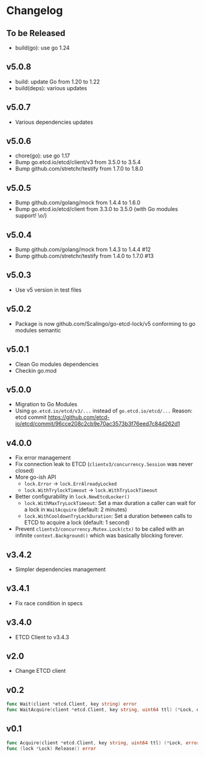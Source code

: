 # Changelog

## To be Released

* build(go): use go 1.24

## v5.0.8

* build: update Go from 1.20 to 1.22
* build(deps): various updates

## v5.0.7

* Various dependencies updates

## v5.0.6

* chore(go): use go 1.17
* Bump go.etcd.io/etcd/client/v3 from 3.5.0 to 3.5.4
* Bump github.com/stretchr/testify from 1.7.0 to 1.8.0

## v5.0.5

* Bump github.com/golang/mock from 1.4.4 to 1.6.0
* Bump go.etcd.io/etcd/client from 3.3.0 to 3.5.0 (with Go modules support! \o/)

## v5.0.4

* Bump github.com/golang/mock from 1.4.3 to 1.4.4 #12
* Bump github.com/stretchr/testify from 1.4.0 to 1.7.0 #13

## v5.0.3

* Use v5 version in test files

## v5.0.2

* Package is now github.com/Scalingo/go-etcd-lock/v5 conforming to go modules semantic

## v5.0.1

* Clean Go modules dependencies
* Checkin go.mod

## v5.0.0

* Migration to Go Modules
* Using `go.etcd.io/etcd/v3/...` instead of `go.etcd.io/etcd/...`
  Reason: etcd commit https://github.com/etcd-io/etcd/commit/96cce208c2cb9e70ac3573b3f76eed7c84d262d1

## v4.0.0

* Fix error management
* Fix connection leak to ETCD (`clientv3/concurrency.Session` was never closed)
* More go-ish API
  * `lock.Error` -> `lock.ErrAlreadyLocked`
  * `lock.WithTrylockTimeout` -> `lock.WithTryLockTimeout`
* Better configurability in `lock.NewEtcdLocker()`
  * `lock.WithMaxTryLockTimeout`: Set a max duration a caller can wait for a lock in `WaitAcquire` (default: 2 minutes)
  * `lock.WithCooldownTryLockDuration`: Set a duration between calls to ETCD to acquire a lock (default: 1 second)
* Prevent `clientv3/concurrency.Mutex.Lock(ctx)` to be called with an infinite `context.Background()` which was basically blocking forever.

## v3.4.2

* Simpler dependencies management

## v3.4.1

* Fix race condition in specs

## v3.4.0

* ETCD Client to v3.4.3

## v2.0

* Change ETCD client

## v0.2

```go
func Wait(client *etcd.Client, key string) error
func WaitAcquire(client *etcd.Client, key string, uint64 ttl) (*Lock, erro)
```


## v0.1

```go
func Acquire(client *etcd.Client, key string, uint64 ttl) (*Lock, error)
func (lock *Lock) Release() error
```
